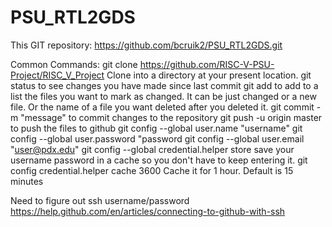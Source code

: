 # PSU_RTL2GDS 

This GIT repository:  https://github.com/bcruik2/PSU_RTL2GDS.git

Common Commands:
git clone https://github.com/RISC-V-PSU-Project/RISC_V_Project
        Clone into a directory at your present location.
git status
        to see changes you have made since last commit
git add
        to add to a list the files you want to mark as changed.
        It can be just changed or a new file.  Or the name of a file you want deleted after you deleted it.
git commit -m "message"
        to commit changes to the repository
git push -u origin master
        to push the files to github
git config --global user.name "username"
git config --global user.password "password
git config --global user.email "user@pdx.edu"
git config --global credential.helper store
        save your username password in a cache so you don't  have to keep entering it.
git config credential.helper cache 3600
        Cache it for 1 hour.  Default is 15 minutes

Need to figure out ssh username/password
         https://help.github.com/en/articles/connecting-to-github-with-ssh 


